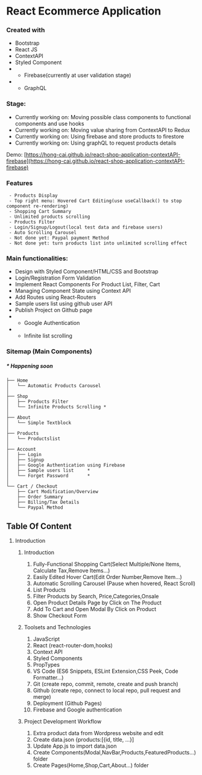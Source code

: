 # React Ecommerce Application

### Created with

- Bootstrap
- React JS
- ContextAPI
- Styled Component
- * Firebase(currently at user validation stage)
- * GraphQL

### Stage:
- Currently working on: Moving possible class components to functional components and use hooks
- Currently working on: Moving value sharing from ContextAPI to Redux
- Currently working on: Using firebase and store products to firestore
- Currently working on: Using graphQL to request products details

Demo: [https://hong-cai.github.io/react-shop-application-contextAPI-firebase](https://hong-cai.github.io/react-shop-application-contextAPI-firebase)

### Features

     - Products Display
     - Top right menu: Hovered Cart Editing(use useCallback() to stop component re-rendering)
     - Shopping Cart Summary
     - Unlimited products scrolling
     - Products Filter
     - Login/Signup/Logout(local test data and firebase users)
     - Auto Scrolling Carousel
     - Not done yet: Paypal payment Method
     - Not done yet: turn products list into unlimited scrolling effect

### Main functionalities:

- Design with Styled Component/HTML/CSS and Bootstrap
- Login/Registration Form Validation
- Implement React Components For Product List, Filter, Cart
- Managing Component State using Context API
- Add Routes using React-Routers
- Sample users list using github user API
- Publish Project on Github page
- * Google Authentication
- * Infinite list scrolling

### Sitemap (Main Components)

##### \* Happening soon

    ├── Home
    │   └── Automatic Products Carousel
    │
    ├── Shop
    │   ├── Products Filter
    │   └── Infinite Products Scrolling *
    │
    ├── About
    │   └── Simple Textblock
    │
    ├── Products
    │   └── Productslist
    │
    ├── Account
    │   ├── Login
    │   ├── Signup
    │   ├── Google Authentication using Firebase 
    │   ├── Sample users list     *
    │   └── Forget Password       *
    │
    └── Cart / Checkout
        ├── Cart Modification/Overview
        ├── Order Summary
        ├── Billing/Tax Details
        └── Paypal Method

## Table Of Content

1. Introduction

   1. Introduction

      1. Fully-Functional Shopping Cart(Select Multiple/None Items, Calculate Tax,Remove Items...)
      2. Easily Edited Hover Cart(Edit Order Number,Remove Item...)
      3. Automatic Scrolling Carousel (Pause when hovered, React Scroll)
      4. List Products
      5. Filter Products by Search, Price,Categories,Onsale
      6. Open Product Details Page by Click on The Product
      7. Add To Cart and Open Modal By Click on Product
      8. Show Checkout Form

   2. Toolsets and Technologies
      1. JavaScript
      2. React (react-router-dom,hooks)
      3. Context API
      4. Styled Components
      5. PropTypes
      6. VS Code (ES6 Snippets, ESLint Extension,CSS Peek, Code Formatter...)
      7. Git (create repo, commit, remote, create and push branch)
      8. Github (create repo, connect to local repo, pull request and merge)
      9. Deployment (Github Pages)
      10. Firebase and Google authentication

   3. Project Development Workflow
        1. Extra product data from Wordpress website and edit 
        1. Create data.json {products:[{id, title, ...}]
        2. Update App.js to import data.json
        3. Create Components(Modal,NavBar,Products,FeaturedProducts...) folder
        4. Create Pages(Home,Shop,Cart,About...) folder   


